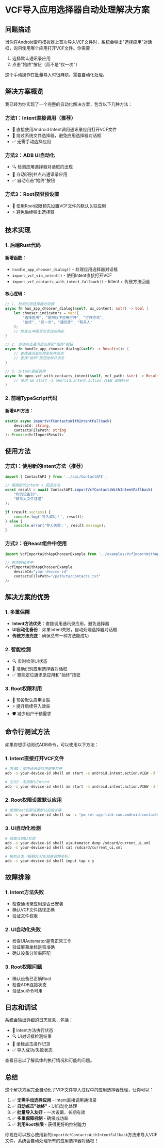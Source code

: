 # VCF导入应用选择器自动处理解决方案

## 问题描述

当你在Android雷电模拟器上首次导入VCF文件时，系统会弹出"选择应用"对话框，询问使用哪个应用打开VCF文件。你需要：
1. 选择默认通讯录应用
2. 点击"始终"按钮（而不是"仅一次"）

这个手动操作在批量导入时很麻烦，需要自动化处理。

## 解决方案概览

我已经为你实现了一个完整的自动化解决方案，包含以下几种方法：

### 方法1：Intent直接调用（推荐）
- 🎯 直接使用Android Intent调用通讯录应用打开VCF文件
- 🚀 绕过系统文件选择器，避免应用选择器对话框
- ✅ 无需手动选择应用

### 方法2：ADB UI自动化
- 🔍 检测应用选择器对话框的出现
- 📱 自动识别并点击通讯录应用
- ✅ 自动点击"始终"按钮

### 方法3：Root权限预设置
- 🔧 使用Root权限预先设置VCF文件的默认关联应用
- ⚡ 避免后续弹出选择器

## 技术实现

### 1. 后端Rust代码

#### 新增函数：
- `handle_app_chooser_dialog()` - 处理应用选择器对话框
- `import_vcf_via_intent()` - 使用Intent直接打开VCF
- `import_vcf_contacts_with_intent_fallback()` - Intent + 传统方法回退

#### 核心逻辑：
```rust
// 1. 检测应用选择器对话框
async fn has_app_chooser_dialog(&self, ui_content: &str) -> bool {
    let chooser_indicators = vec![
        "选择应用", "使用以下应用打开", "打开方式",
        "始终", "仅一次", "通讯录", "联系人"
    ];
    // 检查UI中是否包含这些指标
}

// 2. 自动点击通讯录应用和"始终"按钮
async fn handle_app_chooser_dialog(&self) -> Result<()> {
    // 查找通讯录应用坐标并点击
    // 查找"始终"按钮坐标并点击
}

// 3. Intent直接调用
async fn open_vcf_with_contacts_intent(&self, vcf_path: &str) -> Result<()> {
    // 使用 am start -a android.intent.action.VIEW 直接打开
}
```

### 2. 前端TypeScript代码

#### 新增API方法：
```typescript
static async importVcfContactsWithIntentFallback(
    deviceId: string,
    contactsFilePath: string
): Promise<VcfImportResult>
```

## 使用方法

### 方式1：使用新的Intent方法（推荐）

```typescript
import { ContactAPI } from '../api/ContactAPI';

// 使用新的Intent + 回退方法
const result = await ContactAPI.importVcfContactsWithIntentFallback(
    "你的设备ID",
    "联系人文件路径"
);

if (result.success) {
    console.log('导入成功！', result);
} else {
    console.error('导入失败：', result.message);
}
```

### 方式2：在React组件中使用

```typescript
import VcfImportWithAppChooserExample from '../examples/VcfImportWithAppChooserExample';

// 在你的组件中
<VcfImportWithAppChooserExample
    deviceId="your-device-id"
    contactsFilePath="/path/to/contacts.txt"
/>
```

## 解决方案的优势

### 1. 多重保障
- **Intent方法优先**：直接调用通讯录应用，避免选择器
- **UI自动化备份**：如果Intent失败，自动处理选择器对话框
- **传统方法兜底**：确保总有一种方法能成功

### 2. 智能检测
- 🔍 实时检测UI状态
- 📱 准确识别应用选择器对话框
- ✅ 智能定位通讯录应用和"始终"按钮

### 3. Root权限利用
- 🔧 预设默认应用关联
- ⚡ 提升后续导入效率
- 🛡️ 减少用户干预需求

## 命令行测试方法

如果你想手动测试ADB命令，可以使用以下方法：

### 1. Intent直接打开VCF文件
```bash
# 方法1：使用通讯录应用直接打开
adb -s your-device-id shell am start -a android.intent.action.VIEW -d "file:///sdcard/Download/contacts_import.vcf" -t "text/vcard" com.android.contacts

# 方法2：系统默认Intent
adb -s your-device-id shell am start -a android.intent.action.VIEW -d "file:///sdcard/Download/contacts_import.vcf" -t "text/vcard"
```

### 2. Root权限设置默认应用
```bash
# 使用Root权限设置默认应用关联
adb -s your-device-id shell su -c "pm set-app-link com.android.contacts always com.android.contacts"
```

### 3. UI自动化检测
```bash
# 获取当前UI状态
adb -s your-device-id shell uiautomator dump /sdcard/current_ui.xml
adb -s your-device-id shell cat /sdcard/current_ui.xml

# 模拟点击（根据UI分析结果调整坐标）
adb -s your-device-id shell input tap x y
```

## 故障排除

### 1. Intent方法失败
- 检查通讯录应用是否已安装
- 确认VCF文件路径正确
- 验证文件权限

### 2. UI自动化失败
- 检查UIAutomator是否正常工作
- 验证屏幕坐标是否准确
- 确认设备分辨率匹配

### 3. Root权限问题
- 确认设备已正确Root
- 检查ADB连接状态
- 验证su命令可用

## 日志和调试

系统会输出详细的日志信息，包括：
- 🚀 Intent方法执行状态
- 🔍 UI对话框检测结果
- 📱 坐标点击操作记录
- ✅ 导入成功/失败状态

查看日志以了解具体的执行情况和可能的问题。

## 总结

这个解决方案完全自动化了VCF文件导入过程中的应用选择器处理，让你可以：

1. ✅ **无需手动选择应用** - Intent直接调用通讯录
2. ✅ **自动点击"始终"** - UI自动化处理
3. ✅ **批量导入友好** - 一次设置，长期有效
4. ✅ **多重保障机制** - 确保成功率
5. ✅ **利用Root权限** - 获得更好的控制能力

你现在可以放心使用新的`importVcfContactsWithIntentFallback`方法来导入VCF文件，系统会自动处理所有的应用选择器对话框！